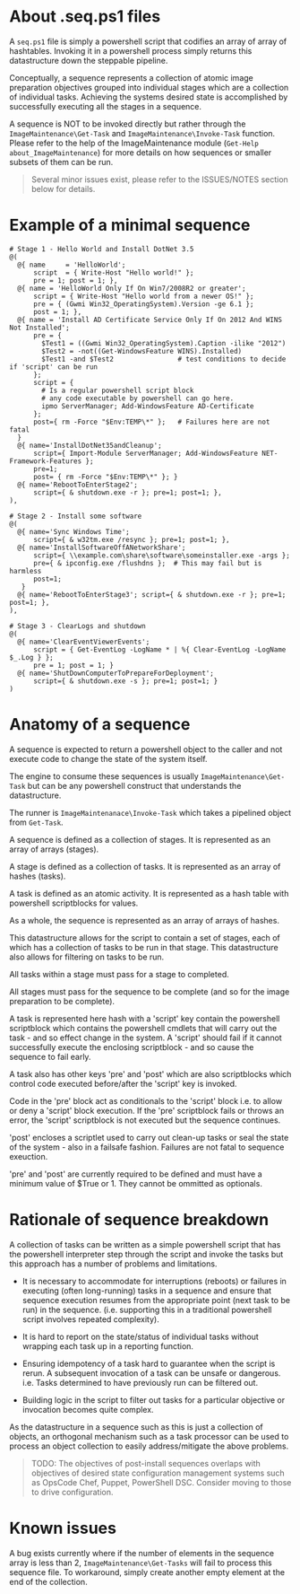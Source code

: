 ﻿# About .seq.ps1 files
A ``seq.ps1`` file is simply a powershell script that codifies an array of
array of hashtables. Invoking it in a powershell process simply returns this
datastructure down the steppable pipeline.

Conceptually, a sequence represents a collection of atomic image preparation
objectives grouped into individual stages which are a collection of individual
tasks. Achieving the systems desired state is accomplished by successfully 
executing all the stages in a sequence.

A sequence is NOT to be invoked directly but rather through the
``ImageMaintenance\Get-Task`` and ``ImageMaintenance\Invoke-Task``
function. Please refer to the help of the ImageMaintenance module
(``Get-Help about_ImageMaintenance``) for more details on how sequences or 
smaller subsets of them can be run.

> Several minor issues exist, please refer to the ISSUES/NOTES section below for details.

# Example of a minimal sequence

```
# Stage 1 - Hello World and Install DotNet 3.5
@(
  @{ name     = 'HelloWorld';
      script  = { Write-Host "Hello world!" };
      pre = 1; post = 1; },
  @{ name = 'HelloWorld Only If On Win7/2008R2 or greater';
      script = { Write-Host "Hello world from a newer OS!" };
      pre = { (Gwmi Win32_OperatingSystem).Version -ge 6.1 };
      post = 1; },
  @{ name = 'Install AD Certificate Service Only If On 2012 And WINS Not Installed';
      pre = {
        $Test1 = ((Gwmi Win32_OperatingSystem).Caption -ilike "2012")
        $Test2 = -not((Get-WindowsFeature WINS).Installed)
        $Test1 -and $Test2                # test conditions to decide if 'script' can be run
      };
      script = {
        # Is a regular powershell script block
        # any code executable by powershell can go here.
        ipmo ServerManager; Add-WindowsFeature AD-Certificate 
      };
      post={ rm -Force "$Env:TEMP\*" };   # Failures here are not fatal
  }
  @{ name='InstallDotNet35andCleanup';
      script={ Import-Module ServerManager; Add-WindowsFeature NET-Framework-Features };
      pre=1;
      post= { rm -Force "$Env:TEMP\*" }; }
  @{ name='RebootToEnterStage2';
      script={ & shutdown.exe -r }; pre=1; post=1; },
),

# Stage 2 - Install some software
@(
  @{ name='Sync Windows Time';
      script={ & w32tm.exe /resync }; pre=1; post=1; },
  @{ name='InstallSoftwareOffANetworkShare';
      script={ \\example.com\share\software\someinstaller.exe -args };
      pre={ & ipconfig.exe /flushdns };  # This may fail but is harmless
      post=1;
   }
  @{ name='RebootToEnterStage3'; script={ & shutdown.exe -r }; pre=1; post=1; },
),

# Stage 3 - ClearLogs and shutdown
@(
  @{ name='ClearEventViewerEvents';
      script = { Get-EventLog -LogName * | %{ Clear-EventLog -LogName $_.Log } };
      pre = 1; post = 1; }
  @{ name='ShutDownComputerToPrepareForDeployment';
      script={ & shutdown.exe -s }; pre=1; post=1; }
)
```

# Anatomy of a sequence
A sequence is expected to return a powershell object to the caller and
not execute code to change the state of the system itself.

The engine to consume these sequences is usually ``ImageMaintenance\Get-Task``
but can be any powershell construct that understands the datastructure.

The runner is ``ImageMaintenanace\Invoke-Task`` which takes a pipelined
object from ``Get-Task``.

A sequence is defined as a collection of stages. It is represented as
an array of arrays (stages).

A stage is defined as a collection of tasks. It is represented as an
array of hashes (tasks).

A task is defined as an atomic activity. It is represented as a
hash table with powershell scriptblocks for values.

As a whole, the sequence is represented as an array of arrays of hashes.

This datastructure allows for the script to contain a set of stages,
each of which has a collection of tasks to be run in that stage.
This datastructure also allows for filtering on tasks to be run.

All tasks within a stage must pass for a stage to completed.

All stages must pass for the sequence to be complete (and so for the
image preparation to be complete).

A task is represented here hash with a 'script' key contain the
powershell scriptblock which contains the powershell cmdlets that will carry
out the task - and so effect change in the system. A 'script' should fail
if it cannot successfully execute the enclosing scriptblock - and so cause the
sequence to fail early.

A task also has other keys 'pre' and 'post' which are also scriptblocks
which control code executed before/after the 'script' key is invoked.

Code in the 'pre' block act as conditionals to the 'script' block i.e.
to allow or deny a 'script' block execution. If the 'pre' scriptblock
fails or throws an error, the 'script' scriptblock is not executed but
the sequence continues.

'post' encloses a scriptlet used to carry out clean-up tasks or seal the
state of the system - also in a failsafe fashion. Failures are not fatal
to sequence exeuction.

'pre' and 'post' are currently required to be defined and must have a
minimum value of $True or 1. They cannot be ommitted as optionals.

# Rationale of sequence breakdown
A collection of tasks can be written as a simple powershell script that
has the powershell interpreter step through the script and invoke the
tasks but this approach has a number of problems and limitations.

* It is necessary to accommodate for interruptions (reboots) or failures
  in executing (often long-running) tasks in a sequence and ensure that
  sequence execution resumes from the appropriate point (next task to be run)
  in the sequence.
  (i.e. supporting this in a traditional powershell script involves repeated
  complexity).

* It is hard to report on the state/status of individual tasks without
  wrapping each task up in a reporting function.

* Ensuring idempotency of a task hard to guarantee when the script is
  rerun. A subsequent invocation of a task can be unsafe or dangerous.
  i.e. Tasks determined to have previously run can be filtered out.

* Building logic in the script to filter out tasks for a particular
  objective or invocation becomes quite complex.

As the datastructure in a sequence such as this is just a collection of
objects, an orthogonal mechanism such as a task processor can be used to
process an object collection to easily address/mitigate the above problems.

> TODO: The objectives of post-install sequences overlaps with objectives of
> desired state configuration management systems such as OpsCode Chef,
> Puppet, PowerShell DSC. Consider moving to those to drive configuration.

# Known issues

A bug exists currently where if the number of elements in the sequence array
is less than 2, ``ImageMaintenance\Get-Tasks`` will fail to process this sequence
file. To workaround, simply create another empty element at the end of the
collection.
